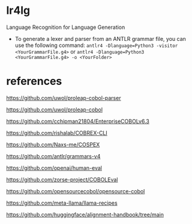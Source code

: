 # lr4lg

Language Recognition for Language Generation

- To generate a lexer and parser from an ANTLR grammar file, you can use the following command: `antlr4 -Dlanguage=Python3 -visitor <YourGrammarFile.g4>` or `antlr4 -Dlanguage=Python3 <YourGrammarFile.g4> -o <YourFolder>`

# references

https://github.com/uwol/proleap-cobol-parser

https://github.com/uwol/proleap-cobol

https://github.com/cchipman21804/EnterpriseCOBOLv6.3

https://github.com/rishalab/COBREX-CLI

https://github.com/Naxs-me/COSPEX

https://github.com/antlr/grammars-v4

https://github.com/openai/human-eval

https://github.com/zorse-project/COBOLEval

https://github.com/opensourcecobol/opensource-cobol

https://github.com/meta-llama/llama-recipes

https://github.com/huggingface/alignment-handbook/tree/main

